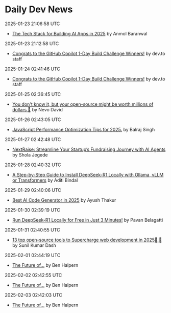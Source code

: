 # Daily Dev News

2025-01-23 21:06:58 UTC
- [The Tech Stack for Building AI Apps in 2025](https://dev.to/copilotkit/the-tech-stack-for-building-ai-apps-in-2025-12l9) by Anmol Baranwal

2025-01-23 21:12:58 UTC
- [Congrats to the GitHub Copilot 1-Day Build Challenge Winners!](https://dev.to/devteam/congrats-to-the-github-copilot-1-day-build-challenge-winners-4iok) by dev.to staff

2025-01-24 02:41:46 UTC
- [Congrats to the GitHub Copilot 1-Day Build Challenge Winners!](https://dev.to/devteam/congrats-to-the-github-copilot-1-day-build-challenge-winners-4iok) by dev.to staff

2025-01-25 02:36:45 UTC
- [You don't know it, but your open-source might be worth millions of dollars 🤑](https://dev.to/nevodavid/you-dont-know-it-but-your-open-source-might-be-worth-millions-of-dollars-47c) by Nevo David

2025-01-26 02:43:05 UTC
- [JavaScript Performance Optimization Tips for 2025.](https://dev.to/balrajola/javascript-performance-optimization-tips-for-2025-4h38) by Balraj Singh

2025-01-27 02:42:48 UTC
- [NextRaise: Streamline Your Startup’s Fundraising Journey with AI Agents](https://dev.to/sholajegede/nextraise-streamline-your-startups-fundraising-journey-with-ai-agents-3j85) by Shola Jegede

2025-01-28 02:40:32 UTC
- [A Step-by-Step Guide to Install DeepSeek-R1 Locally with Ollama, vLLM or Transformers](https://dev.to/nodeshiftcloud/a-step-by-step-guide-to-install-deepseek-r1-locally-with-ollama-vllm-or-transformers-44a1) by Aditi Bindal

2025-01-29 02:40:06 UTC
- [Best AI Code Generator in 2025](https://dev.to/potpie/best-ai-code-generator-in-2025-1poc) by Ayush Thakur

2025-01-30 02:39:19 UTC
- [Run DeepSeek-R1 Locally for Free in Just 3 Minutes!](https://dev.to/pavanbelagatti/run-deepseek-r1-locally-for-free-in-just-3-minutes-1e82) by Pavan Belagatti

2025-01-31 02:40:55 UTC
- [13 top open-source tools to Supercharge web development in 2025🎉 🚀](https://dev.to/composiodev/13-top-open-source-tools-to-supercharge-web-development-in-2025-1d81) by Sunil Kumar Dash

2025-02-01 02:44:19 UTC
- [The Future of...](https://dev.to/devteam/the-future-of-4ml4) by Ben Halpern

2025-02-02 02:42:55 UTC
- [The Future of...](https://dev.to/devteam/the-future-of-4ml4) by Ben Halpern

2025-02-03 02:42:03 UTC
- [The Future of...](https://dev.to/devteam/the-future-of-4ml4) by Ben Halpern

